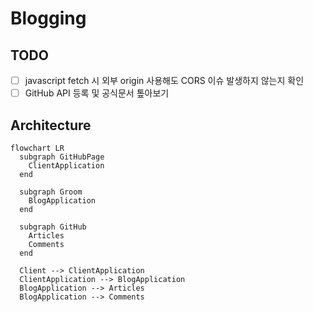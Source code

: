 # Blogging

## TODO

- [ ] javascript fetch 시 외부 origin 사용해도 CORS 이슈 발생하지 않는지 확인
- [ ] GitHub API 등록 및 공식문서 톺아보기

## Architecture

```mermaid
flowchart LR
  subgraph GitHubPage
    ClientApplication
  end

  subgraph Groom
    BlogApplication
  end

  subgraph GitHub
    Articles
    Comments
  end

  Client --> ClientApplication
  ClientApplication --> BlogApplication
  BlogApplication --> Articles
  BlogApplication --> Comments
```
